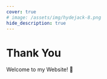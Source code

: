 ```yaml
---
cover: true
# image: /assets/img/hydejack-8.png
hide_description: true
---
```


# Thank You
Welcome to my Website! 🎉

